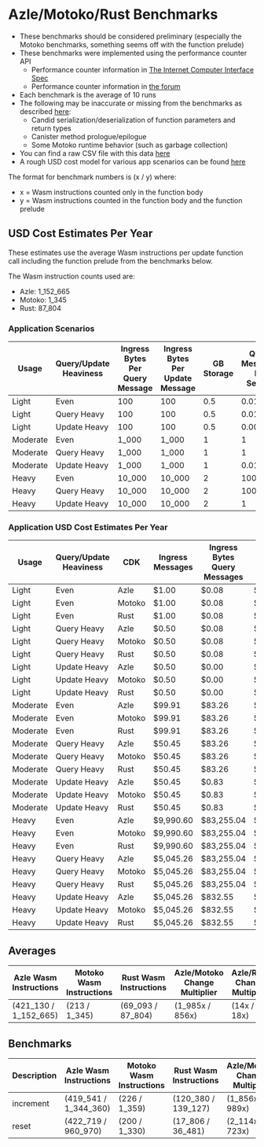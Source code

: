 # Azle/Motoko/Rust Benchmarks

-   These benchmarks should be considered preliminary (especially the Motoko benchmarks, something seems off with the function prelude)
-   These benchmarks were implemented using the performance counter API
    -   Performance counter information in [The Internet Computer Interface Spec](https://internetcomputer.org/docs/current/references/ic-interface-spec/#system-api-imports)
    -   Performance counter information in [the forum](https://forum.dfinity.org/t/introducing-performance-counter-on-the-internet-computer/14027)
-   Each benchmark is the average of 10 runs
-   The following may be inaccurate or missing from the benchmarks as described [here](https://forum.dfinity.org/t/introducing-performance-counter-on-the-internet-computer/14027):
    -   Candid serialization/deserialization of function parameters and return types
    -   Canister method prologue/epilogue
    -   Some Motoko runtime behavior (such as garbage collection)
-   You can find a raw CSV file with this data [here](./benchmarks.csv)
-   A rough USD cost model for various app scenarios can be found [here](https://docs.google.com/spreadsheets/d/1PQ53R9hYE1fuMB_z-Bl6dyymm7end7rVJ85TvGEh0BQ)

The format for benchmark numbers is (x / y) where:

-   x = Wasm instructions counted only in the function body
-   y = Wasm instructions counted in the function body and the function prelude

## USD Cost Estimates Per Year

These estimates use the average Wasm instructions per update function call including the function prelude from the benchmarks below.

The Wasm instruction counts used are:

-   Azle: 1_152_665
-   Motoko: 1_345
-   Rust: 87_804

### Application Scenarios

| Usage    | Query/Update Heaviness | Ingress Bytes Per Query Message | Ingress Bytes Per Update Message | GB Storage | Query Messages Per Second | Update Messages Per Second | Xnet Calls Per Second | Xnet Call Bytes |
| -------- | ---------------------- | ------------------------------- | -------------------------------- | ---------- | ------------------------- | -------------------------- | --------------------- | --------------- |
| Light    | Even                   | 100                             | 100                              | 0.5        | 0.01                      | 0.01                       | 0.001                 | 20              |
| Light    | Query Heavy            | 100                             | 100                              | 0.5        | 0.01                      | 0.0001                     | 0.001                 | 20              |
| Light    | Update Heavy           | 100                             | 100                              | 0.5        | 0.0001                    | 0.01                       | 0.001                 | 20              |
| Moderate | Even                   | 1_000                           | 1_000                            | 1          | 1                         | 1                          | 0.1                   | 200             |
| Moderate | Query Heavy            | 1_000                           | 1_000                            | 1          | 1                         | 0.01                       | 0.1                   | 200             |
| Moderate | Update Heavy           | 1_000                           | 1_000                            | 1          | 0.01                      | 1                          | 0.1                   | 200             |
| Heavy    | Even                   | 10_000                          | 10_000                           | 2          | 100                       | 100                        | 10                    | 2_000           |
| Heavy    | Query Heavy            | 10_000                          | 10_000                           | 2          | 100                       | 1                          | 10                    | 2_000           |
| Heavy    | Update Heavy           | 10_000                          | 10_000                           | 2          | 1                         | 100                        | 10                    | 2_000           |

### Application USD Cost Estimates Per Year

| Usage    | Query/Update Heaviness | CDK    | Ingress Messages | Ingress Bytes Query Messages | Ingress Bytes Update Messages | Update Messages | Update Instructions | Xnet Calls | Xnet Byte Transmission | GB Storage | Total Cost  |
| -------- | ---------------------- | ------ | ---------------- | ---------------------------- | ----------------------------- | --------------- | ------------------- | ---------- | ---------------------- | ---------- | ----------- |
| Light    | Even                   | Azle   | $1.00            | $0.08                        | $0.08                         | $0.25           | $0.19               | $0.01      | $0.00                  | $2.64      | $4.26       |
| Light    | Even                   | Motoko | $1.00            | $0.08                        | $0.08                         | $0.25           | $0.00               | $0.01      | $0.00                  | $2.64      | $4.07       |
| Light    | Even                   | Rust   | $1.00            | $0.08                        | $0.08                         | $0.25           | $0.01               | $0.01      | $0.00                  | $2.64      | $4.08       |
| Light    | Query Heavy            | Azle   | $0.50            | $0.08                        | $0.00                         | $0.00           | $0.00               | $0.01      | $0.00                  | $2.64      | $3.25       |
| Light    | Query Heavy            | Motoko | $0.50            | $0.08                        | $0.00                         | $0.00           | $0.00               | $0.01      | $0.00                  | $2.64      | $3.25       |
| Light    | Query Heavy            | Rust   | $0.50            | $0.08                        | $0.00                         | $0.00           | $0.00               | $0.01      | $0.00                  | $2.64      | $3.25       |
| Light    | Update Heavy           | Azle   | $0.50            | $0.00                        | $0.08                         | $0.25           | $0.19               | $0.01      | $0.00                  | $2.64      | $3.68       |
| Light    | Update Heavy           | Motoko | $0.50            | $0.00                        | $0.08                         | $0.25           | $0.00               | $0.01      | $0.00                  | $2.64      | $3.49       |
| Light    | Update Heavy           | Rust   | $0.50            | $0.00                        | $0.08                         | $0.25           | $0.01               | $0.01      | $0.00                  | $2.64      | $3.50       |
| Moderate | Even                   | Azle   | $99.91           | $83.26                       | $83.26                        | $24.56          | $19.19              | $1.08      | $0.83                  | $5.29      | $317.37     |
| Moderate | Even                   | Motoko | $99.91           | $83.26                       | $83.26                        | $24.56          | $0.02               | $1.08      | $0.83                  | $5.29      | $298.20     |
| Moderate | Even                   | Rust   | $99.91           | $83.26                       | $83.26                        | $24.56          | $1.46               | $1.08      | $0.83                  | $5.29      | $299.64     |
| Moderate | Query Heavy            | Azle   | $50.45           | $83.26                       | $0.83                         | $0.25           | $0.19               | $1.08      | $0.83                  | $5.29      | $142.18     |
| Moderate | Query Heavy            | Motoko | $50.45           | $83.26                       | $0.83                         | $0.25           | $0.00               | $1.08      | $0.83                  | $5.29      | $141.99     |
| Moderate | Query Heavy            | Rust   | $50.45           | $83.26                       | $0.83                         | $0.25           | $0.01               | $1.08      | $0.83                  | $5.29      | $142.00     |
| Moderate | Update Heavy           | Azle   | $50.45           | $0.83                        | $83.26                        | $24.56          | $19.19              | $1.08      | $0.83                  | $5.29      | $185.49     |
| Moderate | Update Heavy           | Motoko | $50.45           | $0.83                        | $83.26                        | $24.56          | $0.02               | $1.08      | $0.83                  | $5.29      | $166.32     |
| Moderate | Update Heavy           | Rust   | $50.45           | $0.83                        | $83.26                        | $24.56          | $1.46               | $1.08      | $0.83                  | $5.29      | $167.76     |
| Heavy    | Even                   | Azle   | $9,990.60        | $83,255.04                   | $83,255.04                    | $2,456.02       | $1,919.30           | $108.23    | $832.55                | $10.57     | $181,827.37 |
| Heavy    | Even                   | Motoko | $9,990.60        | $83,255.04                   | $83,255.04                    | $2,456.02       | $2.24               | $108.23    | $832.55                | $10.57     | $179,910.30 |
| Heavy    | Even                   | Rust   | $9,990.60        | $83,255.04                   | $83,255.04                    | $2,456.02       | $146.20             | $108.23    | $832.55                | $10.57     | $180,054.27 |
| Heavy    | Query Heavy            | Azle   | $5,045.26        | $83,255.04                   | $832.55                       | $24.56          | $19.19              | $108.23    | $832.55                | $10.57     | $90,127.95  |
| Heavy    | Query Heavy            | Motoko | $5,045.26        | $83,255.04                   | $832.55                       | $24.56          | $0.02               | $108.23    | $832.55                | $10.57     | $90,108.78  |
| Heavy    | Query Heavy            | Rust   | $5,045.26        | $83,255.04                   | $832.55                       | $24.56          | $1.46               | $108.23    | $832.55                | $10.57     | $90,110.22  |
| Heavy    | Update Heavy           | Azle   | $5,045.26        | $832.55                      | $83,255.04                    | $2,456.02       | $1,919.30           | $108.23    | $832.55                | $10.57     | $94,459.53  |
| Heavy    | Update Heavy           | Motoko | $5,045.26        | $832.55                      | $83,255.04                    | $2,456.02       | $2.24               | $108.23    | $832.55                | $10.57     | $92,542.46  |
| Heavy    | Update Heavy           | Rust   | $5,045.26        | $832.55                      | $83,255.04                    | $2,456.02       | $146.20             | $108.23    | $832.55                | $10.57     | $92,686.43  |

## Averages

| Azle Wasm Instructions | Motoko Wasm Instructions | Rust Wasm Instructions | Azle/Motoko Change Multiplier | Azle/Rust Change Multiplier | Motoko/Azle Change Multiplier | Motoko/Rust Change Multiplier | Rust/Azle Change Multiplier | Rust/Motoko Change Multiplier |
| ---------------------- | ------------------------ | ---------------------- | ----------------------------- | --------------------------- | ----------------------------- | ----------------------------- | --------------------------- | ----------------------------- |
| (421_130 / 1_152_665)  | (213 / 1_345)            | (69_093 / 87_804)      | (1_985x / 856x)               | (14x / 18x)                 | (-1_985x / -856x)             | (-311x / -65x)                | (-14x / -18x)               | (311x / 65x)                  |

## Benchmarks

| Description | Azle Wasm Instructions | Motoko Wasm Instructions | Rust Wasm Instructions | Azle/Motoko Change Multiplier | Azle/Rust Change Multiplier | Motoko/Azle Change Multiplier | Motoko/Rust Change Multiplier | Rust/Azle Change Multiplier | Rust/Motoko Change Multiplier |
| ----------- | ---------------------- | ------------------------ | ---------------------- | ----------------------------- | --------------------------- | ----------------------------- | ----------------------------- | --------------------------- | ----------------------------- |
| increment   | (419_541 / 1_344_360)  | (226 / 1_359)            | (120_380 / 139_127)    | (1_856x / 989x)               | (3x / 10x)                  | (-1_856x / -989x)             | (-533x / -102x)               | (-3x / -10x)                | (533x / 102x)                 |
| reset       | (422_719 / 960_970)    | (200 / 1_330)            | (17_806 / 36_481)      | (2_114x / 723x)               | (24x / 26x)                 | (-2_114x / -723x)             | (-89x / -27x)                 | (-24x / -26x)               | (89x / 27x)                   |
